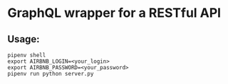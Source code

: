 # GraphQL wrapper for a RESTful API

## Usage:
```
pipenv shell
export AIRBNB_LOGIN=<your_login>
export AIRBNB_PASSWORD=<your_password>
pipenv run python server.py
```

